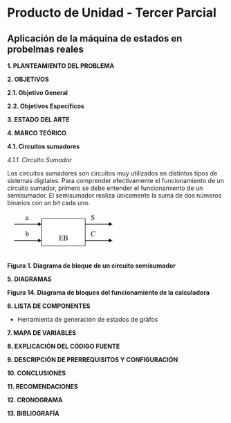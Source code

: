 # Producto de Unidad - Tercer Parcial
## Aplicación de la máquina de estados en probelmas reales

**1. PLANTEAMIENTO DEL PROBLEMA**


**2. OBJETIVOS**

**2.1. Objetivo General**



**2.2. Objetivos Específicos**

**3. ESTADO DEL ARTE**


**4. MARCO TEÓRICO**

**4.1. Circuitos sumadores**

*4.1.1. Circuito Sumador*

Los circuitos sumadores son circuitos muy utilizados en distintos tipos de sistemas digitales. Para comprender efectivamente el funcionamiento de un circuito sumador, primero se debe entender el funcionamiento de un semisumador. El semisumador realiza únicamente la suma de dos números binarios con un bit cada uno. 

![](https://github.com/aledomesalazar/Producto-de-Unidad_Segundo-Parcial/blob/master/img/WhatsApp%20Image%202020-08-04%20at%2013.26.14.jpeg)

**Figura 1. Diagrama de bloque de un circuito semisumador**


**5. DIAGRAMAS**



**Figura 14. Diagrama de bloques del funcionamiento de la calculadora**

**6. LISTA DE COMPONENTES**
- Herramienta de generación de estados de gráfos

**7. MAPA DE VARIABLES**

**8. EXPLICACIÓN DEL CÓDIGO FUENTE**


**9. DESCRIPCIÓN DE PRERREQUISITOS Y CONFIGURACIÓN**

**10. CONCLUSIONES** 

**11. RECOMENDACIONES**

**12. CRONOGRAMA**
![]()

**13. BIBLIOGRAFÍA**
